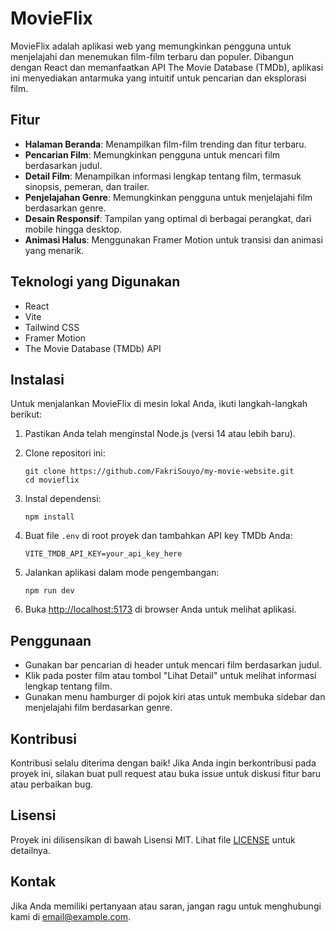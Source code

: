 # MovieFlix

MovieFlix adalah aplikasi web yang memungkinkan pengguna untuk menjelajahi dan menemukan film-film terbaru dan populer. Dibangun dengan React dan memanfaatkan API The Movie Database (TMDb), aplikasi ini menyediakan antarmuka yang intuitif untuk pencarian dan eksplorasi film.

## Fitur

- **Halaman Beranda**: Menampilkan film-film trending dan fitur terbaru.
- **Pencarian Film**: Memungkinkan pengguna untuk mencari film berdasarkan judul.
- **Detail Film**: Menampilkan informasi lengkap tentang film, termasuk sinopsis, pemeran, dan trailer.
- **Penjelajahan Genre**: Memungkinkan pengguna untuk menjelajahi film berdasarkan genre.
- **Desain Responsif**: Tampilan yang optimal di berbagai perangkat, dari mobile hingga desktop.
- **Animasi Halus**: Menggunakan Framer Motion untuk transisi dan animasi yang menarik.

## Teknologi yang Digunakan

- React
- Vite
- Tailwind CSS
- Framer Motion
- The Movie Database (TMDb) API

## Instalasi

Untuk menjalankan MovieFlix di mesin lokal Anda, ikuti langkah-langkah berikut:

1. Pastikan Anda telah menginstal Node.js (versi 14 atau lebih baru).

2. Clone repositori ini:
   ```
   git clone https://github.com/FakriSouyo/my-movie-website.git
   cd movieflix
   ```

3. Instal dependensi:
   ```
   npm install
   ```

4. Buat file `.env` di root proyek dan tambahkan API key TMDb Anda:
   ```
   VITE_TMDB_API_KEY=your_api_key_here
   ```

5. Jalankan aplikasi dalam mode pengembangan:
   ```
   npm run dev
   ```

6. Buka [http://localhost:5173](http://localhost:5173) di browser Anda untuk melihat aplikasi.

## Penggunaan

- Gunakan bar pencarian di header untuk mencari film berdasarkan judul.
- Klik pada poster film atau tombol "Lihat Detail" untuk melihat informasi lengkap tentang film.
- Gunakan menu hamburger di pojok kiri atas untuk membuka sidebar dan menjelajahi film berdasarkan genre.

## Kontribusi

Kontribusi selalu diterima dengan baik! Jika Anda ingin berkontribusi pada proyek ini, silakan buat pull request atau buka issue untuk diskusi fitur baru atau perbaikan bug.

## Lisensi

Proyek ini dilisensikan di bawah Lisensi MIT. Lihat file [LICENSE](LICENSE) untuk detailnya.

## Kontak

Jika Anda memiliki pertanyaan atau saran, jangan ragu untuk menghubungi kami di [email@example.com](mailto:email@example.com).

